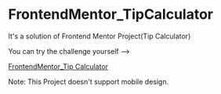 # FrontendMentor_TipCalculator

It's a solution of Frontend Mentor Project(Tip Calculator)

You can try the challenge yourself -->

[FrontendMentor_Tip Calculator](https://www.frontendmentor.io/challenges/tip-calculator-app-ugJNGbJUX)

Note: This Project doesn't support mobile design.
